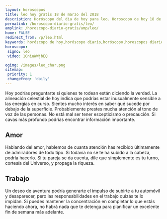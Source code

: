 ```yaml
---
layout: horoscopos
title: leo hoy gratis 18 de marzo del 2018 
description: Horóscopo del dia de hoy para leo. Horoscopo de hoy 18 de marzo del 2018. Las predicciones de amor, trabajo, vida personal gratis.
permalink: /horoscopo-diario-gratis/leo/
amplink: /horoscopo-diario-gratis/amp/leo/
home: FALSE
redirect_from: /p/leo.html
keywords: horóscopo de hoy,horóscopo diario,horóscopo,horoscopos diarios gratis del dia de hoy,horóscopo diario gratis,horóscopo esperanza gracia,horoscopo leo hoy,horoscop,horóscopos gratis,Tarot,Astrologia,Zodíaco,horoscopo gratis,Horóscopo gratis,horoscopo,horoscopo de hoy,Aries,Tauro,Géminis,Geminis,Cáncer,Cancer,Leo,Virgo,Libra,Escorpio,Sagitario,Capricornio,Acuario,Piscis,2017,2018,2019,tarot gratis,vidente,tarot de si o no,tarot del amor
horoscopo:
 signo: leo
 video: 1GniuWWjbEQ

ogimg: /images/leo_char.png
sitemap:
 priority: 1
 changefreq: 'daily'
---
```



Hoy podrías preguntarte si quienes te rodean están diciendo la verdad. La alineación celestial de hoy indica que podrías estar inusualmente sensible a las energías en curso. Sientes mucho interés en saber qué sucede por debajo de la superficie. Probablemente prestes mucha atención al tono de voz de las personas. No está mal ser tener escepticismo o precaución. Si cavas más profundo podrías encontrar información importante.

## Amor

Hablando del amor, hablemos de cuanta atención has recibido últimamente de admiradores de todo tipo. Si todavía no se te ha subido a la cabeza, podría hacerlo. Si tu pareja se da cuenta, dile que simplemente es tu turno, cortesía del Universo, y propaga la riqueza.

## Trabajo

Un deseo de aventura podría generarte el impulso de subirte a tu automóvil y desaparecer, pero las responsabilidades en el trabajo quizás te lo impidan. Si puedes mantener la concentración en completar lo que estás haciendo ahora, no habrá nada que te detenga para planificar un excelente fin de semana más adelante.